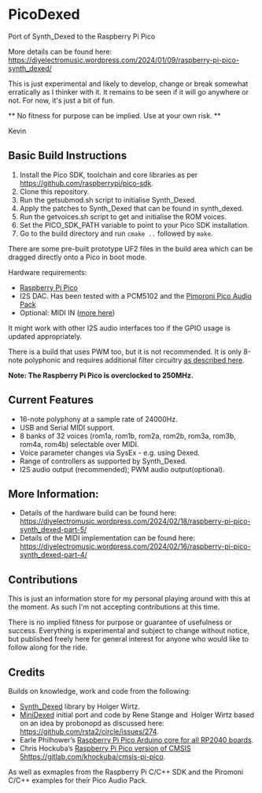 # PicoDexed
Port of Synth_Dexed to the Raspberry Pi Pico

More details can be found here: https://diyelectromusic.wordpress.com/2024/01/09/raspberry-pi-pico-synth_dexed/

This is just experimental and likely to develop, change or break somewhat erratically as I thinker with it.  It remains to be seen if it will go anywhere or not.  For now, it's just a bit of fun.

** No fitness for purpose can be implied.  Use at your own risk. **

Kevin

## Basic Build Instructions

1. Install the Pico SDK, toolchain and core libraries as per https://github.com/raspberrypi/pico-sdk.
2. Clone this repository.
3. Run the getsubmod.sh script to initialise Synth_Dexed.
5. Apply the patches to Synth_Dexed that can be found in synth_dexed.
4. Run the getvoices.sh script to get and initialise the ROM voices.
4. Set the PICO_SDK_PATH variable to point to your Pico SDK installation.
5. Go to the build directory and run `cmake ..` followed by `make`.

There are some pre-built prototype UF2 files in the build area which can be dragged directly onto a Pico in boot mode.

Hardware requirements:
* [Raspberry Pi Pico](https://www.raspberrypi.com/products/raspberry-pi-pico/)
* I2S DAC.  Has been tested with a PCM5102 and the [Pimoroni Pico Audio Pack](https://shop.pimoroni.com/products/pico-audio-pack)
* Optional: MIDI IN ([more here](https://diyelectromusic.wordpress.com/2024/02/18/raspberry-pi-pico-synth_dexed-part-5/))

It might work with other I2S audio interfaces too if the GPIO usage is updated appropriately.

There is a build that uses PWM too, but it is not recommended. It is only 8-note polyphonic and requires additional filter circuitry [as described here](https://diyelectromusic.wordpress.com/2024/02/18/raspberry-pi-pico-synth_dexed-part-5/).

**Note: The Raspberry Pi Pico is overclocked to 250MHz.**

## Current Features

* 16-note polyphony at a sample rate of 24000Hz.
* USB and Serial MIDI support.
* 8 banks of 32 voices (rom1a, rom1b, rom2a, rom2b, rom3a, rom3b, rom4a, rom4b) selectable over MIDI.
* Voice parameter changes via SysEx - e.g. using Dexed.
* Range of controllers as supported by Synth_Dexed.
* I2S audio output (recommended); PWM audio output(optional).

## More Information:

* Details of the hardware build can be found here: https://diyelectromusic.wordpress.com/2024/02/18/raspberry-pi-pico-synth_dexed-part-5/
* Details of the MIDI implementation can be found here: https://diyelectromusic.wordpress.com/2024/02/16/raspberry-pi-pico-synth_dexed-part-4/

## Contributions

This is just an information store for my personal playing around with this at the moment.  As such I'm not accepting contributions at this time.

There is no implied fitness for purpose or guarantee of usefulness or success.  Everything is experimental and subject to change without notice, but published freely here for general interest for anyone who would like to follow along for the ride.

## Credits

Builds on knowledge, work and code from the following:
* [Synth_Dexed](https://codeberg.org/dcoredump/Synth_Dexed) library by Holger Wirtz.
* [MiniDexed](https://github.com/probonopd/MiniDexed) initial port and code by Rene Stange and Holger Wirtz based on an idea by probonopd as discussed here: https://github.com/rsta2/circle/issues/274.
* Earle Philhower’s [Raspberry Pi Pico Arduino core for all RP2040 boards](https://github.com/earlephilhower/arduino-pico).
* Chris Hockuba’s [Raspberry Pi Pico version of CMSIS 5](https://gitlab.com/khockuba/cmsis-pi-pico)https://gitlab.com/khockuba/cmsis-pi-pico.

As well as exmaples from the Raspberry Pi C/C++ SDK and the Piromoni C/C++ examples for their Pico Audio Pack.
